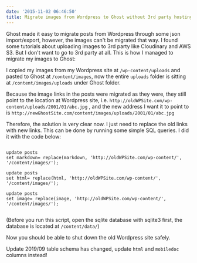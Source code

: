 ```yaml
---
date: '2015-11-02 06:46:50'
title: Migrate images from Wordpress to Ghost without 3rd party hosting
---
```

Ghost made it easy to migrate posts from Wordpress through some json import/export, however, the images can't be migrated that way. I found some tutorials about uploading images to 3rd party like Cloudinary and AWS S3. But I don't want to go to 3rd party at all. This is how I managed to migrate my images to Ghost:

I copied my images from my Wordpress site at `/wp-content/uploads` and pasted to Ghost at `/content/images`, now the entire `uploads` folder is sitting at `/content/images/uploads` under Ghost folder.

Because the image links in the posts were migrated as they were, they still point to the location at Wordpress site, i.e.
`http://oldWPSite.com/wp-content/uploads/2001/01/abc.jpg` 
, and the new address I want it to point to is
`http://newGhostSite.com/content/images/uploads/2001/01/abc.jpg`

Therefore, the solution is very clear now. I just need to replace the old links with new links. This can be done by running some simple SQL queries. I did it with the code below:

<pre><code>
update posts 
set markdown= replace(markdown, 'http://oldWPSite.com/wp-content/', '/content/images/');

update posts 
set html= replace(html, 'http://oldWPSite.com/wp-content/', '/content/images/');

update posts 
set image= replace(image, 'http://oldWPSite.com/wp-content/', '/content/images/');

</code></pre>

(Before you run this script, open the sqlite database with sqlite3 first, the database is located at `/content/data/`)

Now you should be able to shut down the old Wordpress site safely.


Update 2019/09
table schema has changed, update `html` and `mobiledoc` columns instead!
